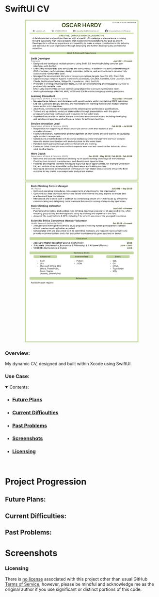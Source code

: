 # SwiftUI CV

<section align="center">
&nbsp;&nbsp;&nbsp;&nbsp;&nbsp;
  <img src="PreviewAssets/Page1.png" width="375" title="CV Page 1">
  &nbsp;&nbsp;&nbsp;&nbsp;&nbsp;
  <img src="PreviewAssets/Page2.png" width="375"  title="CV Page 2">
</section>

### Overview:
My dynamic CV, designed and built within Xcode using SwiftUI. 

### Use Case:

<details open>
    <summary>Contents:</summary>
    <ul class="overview-section">
        <li><h3><a href="#future-plans">Future Plans</a></h3></li>
        <li><h3><a href="#current-difficulties">Current Difficulties</a></h3></li>
        <li><h3><a href="#past-problems">Past Problems</a></h3></li>
        <li><h3><a href="#screenshots">Screenshots</a></h3></li>
        <li><h3><a href="#licensing">Licensing</a></h3></li>
    </ul>
</details>
&nbsp;

# Project Progression


## Future Plans:



## Current Difficulties:


## Past Problems:



# Screenshots



### Licensing

There is [no license](https://choosealicense.com/no-permission/) associated with this project other than usual GitHub [Terms of Service](https://docs.github.com/en/site-policy/github-terms/github-terms-of-service), however, please be mindful and acknowledge me as the original author if you use significant or distinct portions of this code.
